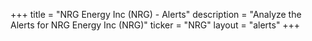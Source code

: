 +++
title = "NRG Energy Inc (NRG) - Alerts"
description = "Analyze the Alerts for NRG Energy Inc (NRG)"
ticker = "NRG"
layout = "alerts"
+++

